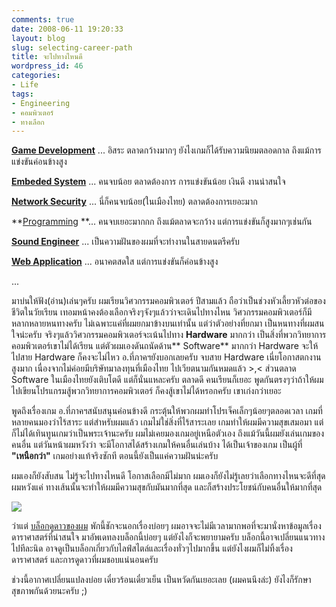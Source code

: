 ```yaml
---
comments: true
date: 2008-06-11 19:20:33
layout: blog
slug: selecting-career-path
title: จะไปทางไหนดี
wordpress_id: 46
categories:
- Life
tags:
- Engineering
- คอมพิวเตอร์
- ทางเลือก
---
```


**[Game Development](http://en.wikipedia.org/wiki/Game_development)** ... อิสระ ตลาดกว้างมากๆ ยังไงเกมก็ได้รับความนิยมตลอดกาล ถึงแม้การแข่งขันค่อนข้างสูง

**[Embeded System](http://en.wikipedia.org/wiki/Embeded_System)** ... คนจบน้อย ตลาดต้องการ การแข่งขันน้อย เงินดี งานน่าสนใจ

**[Network Security](http://en.wikipedia.org/wiki/Network_security)** ... นี่ก็คนจบน้อย(ในเมืองไทย) ตลาดต้องการเยอะมาก 

**[Programming](http://en.wikipedia.org/wiki/Programming) **... คนจบเยอะมากกก ถึงแม้ตลาดจะกว้าง แต่การแข่งขันก็สูงมากๆเช่นกัน

**[Sound Engineer](http://en.wikipedia.org/wiki/Sound_engineer)** ... เป็นความฝันของผมที่จะทำงานในสายดนตรีครับ

**[Web Application](http://en.wikipedia.org/wiki/Web_application)** ... อนาคตสดใส แต่การแข่งขันก็ค่อนข้างสูง

...

มาบ่นให้ฟัง(อ่าน)เล่นๆครับ ผมเรียนวิศวกรรมคอมพิวเตอร์ ปีสามแล้ว ถือว่าเป็นช่วงหัวเลี้ยวหัวต่อของชีวิตในวัยเรียน เทอมหน้าคงต้องเลือกจริงๆจังๆแล้วว่าจะเดินไปทางไหน วิศวกรรมคอมพิวเตอร์ก็มีหลากหลายหนทางครับ ไม่เฉพาะแค่ที่ผมยกมาข้างบนเท่านั้น แต่ว่าตัวอย่างที่ยกมา เป็นหนทางที่ผมสนใจน่ะครับ จริงๆแล้ววิศวกรรมคอมพิวเตอร์จะเน้นไปทาง **Hardware** มากกว่า เป็นสิ่งที่พวกวิทยาการคอมพิวเตอร์เขาไม่ได้เรียน แต่ตัวผมเองดันถนัดด้าน** Software** มากกว่า Hardware จะให้ไปสาย Hardware ก็คงจะไม่ไหว อ.ที่ภาคฯยังบอกเลยครับ จบสาย Hardware เนี่ยโอกาสตกงานสูงมาก เนื่องจากไม่ค่อยมีบริษัทมาลงทุนที่เมืองไทย ไปเวียตนามกันหมดแล้ว >,< ส่วนตลาด Software ในเมืองไทยยังเติบโตดี แต่ก็นั่นแหละครับ ตลาดดี คนเรียนก็เยอะ พูดกันตรงๆว่าถ้าให้ผมไปเขียนโปรแกรมสู้พวกวิทยาการคอมพิวเตอร์ ก็คงสู้เขาไม่ได้หรอกครับ เขาเก่งกว่าเยอะ

พูดถึงเรื่องเกม อ.ที่ภาคฯสนับสนุนค่อนข้างดี กระตุ้นให้พวกผมทำโปรเจ็คเล็กๆน้อยๆตลอดเวลา เกมที่หลายคนมองว่าไร้สาระ แต่สำหรับผมแล้ว เกมไม่ใช่สิ่งที่ไร้สาระเลย เกมทำให้ผมมีความสุขเสมอมา แต่ก็ไม่ได้เทินทูนเกมว่าเป็นพระเจ้านะครับ ผมไม่เคยมองเกมอยู่เหนือตัวเอง ถึงแม้วันนี้ผมยังเล่นเกมของคนอื่น แต่วันหน้าผมหวังว่า จะมีโอกาสได้สร้างเกมให้คนอื่นเล่นบ้าง ได้เป็นเจ้าของเกม เป็นผู้ที่ **"เหนือกว่า"** เกมอย่างแท้จริงซักที ตอนนี้ยังเป็นแค่ความฝันน่ะครับ

ผมเองก็ยังสับสน ไม่รู้จะไปทางไหนดี โอกาสเลือกมีไม่มาก ผมเองก็ยังไม่รู้เลยว่าเลือกทางไหนจะดีที่สุด ผมหวังแค่ ทางเส้นนั้นจะทำให้ผมมีความสุขกับมันมากที่สุด และก็สร้างประโยชน์กับคนอื่นให้มากที่สุด 

![](http://ece-www.colorado.edu/prospective/undergrad/WWE_LR_Computers.gif)

ว่าแต่ [บล็อกดูดาวของผม](http://www.armno.in.th/) พักนี้ชักจะนอกเรื่องบ่อยๆ ผมอาจจะไม่มีเวลามากพอที่จะมานั่งหาข้อมูลเรื่องดาราศาสตร์ที่น่าสนใจ มาอัพเดทลงบล็อกนี้บ่อยๆ แต่ยังไงก็จะพยายามครับ บล็อกนี้อาจเปลี่ยนแนวทางไปทีละนิด อาจดูเป็นบล็อกเกี่ยวกับไลฟ์สไตล์และเรื่องทั่วๆไปมากขึ้น แต่ยังไงผมก็ไม่ทิ้งเรื่องดาราศาสตร์ และการดูดาวที่ผมชอบแน่นอนครับ

ช่วงนี้อากาศเปลี่ยนแปลงบ่อย เดี๋ยวร้อนเดี๋ยวเย็น เป็นหวัดกันเยอะเลย (ผมคนนึงล่ะ) ยังไงก็รักษาสุขภาพกันด้วยนะครับ ;)
